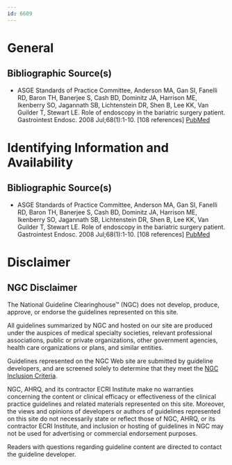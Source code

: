 ```yaml
---
id: 6609
---
```


# General

## Bibliographic Source(s)

- ASGE Standards of Practice Committee, Anderson MA, Gan SI, Fanelli RD, Baron TH, Banerjee S, Cash BD, Dominitz JA, Harrison ME, Ikenberry SO, Jagannath SB, Lichtenstein DR, Shen B, Lee KK, Van Guilder T, Stewart LE. Role of endoscopy in the bariatric surgery patient. Gastrointest Endosc. 2008 Jul;68(1):1-10. [108 references] [ PubMed ](http://www.ncbi.nlm.nih.gov/entrez/query.fcgi?cmd=Retrieve&db=pubmed&dopt=Abstract&list_uids=18577471)

# Identifying Information and Availability

## Bibliographic Source(s)

- ASGE Standards of Practice Committee, Anderson MA, Gan SI, Fanelli RD, Baron TH, Banerjee S, Cash BD, Dominitz JA, Harrison ME, Ikenberry SO, Jagannath SB, Lichtenstein DR, Shen B, Lee KK, Van Guilder T, Stewart LE. Role of endoscopy in the bariatric surgery patient. Gastrointest Endosc. 2008 Jul;68(1):1-10. [108 references] [ PubMed ](http://www.ncbi.nlm.nih.gov/entrez/query.fcgi?cmd=Retrieve&db=pubmed&dopt=Abstract&list_uids=18577471)

# Disclaimer

## NGC Disclaimer

The National Guideline Clearinghouse™ (NGC) does not develop, produce, approve, or endorse the guidelines represented on this site.

All guidelines summarized by NGC and hosted on our site are produced under the auspices of medical specialty societies, relevant professional associations, public or private organizations, other government agencies, health care organizations or plans, and similar entities.

Guidelines represented on the NGC Web site are submitted by guideline developers, and are screened solely to determine that they meet the [NGC Inclusion Criteria](/help-and-about/summaries/inclusion-criteria).

NGC, AHRQ, and its contractor ECRI Institute make no warranties concerning the content or clinical efficacy or effectiveness of the clinical practice guidelines and related materials represented on this site. Moreover, the views and opinions of developers or authors of guidelines represented on this site do not necessarily state or reflect those of NGC, AHRQ, or its contractor ECRI Institute, and inclusion or hosting of guidelines in NGC may not be used for advertising or commercial endorsement purposes.

Readers with questions regarding guideline content are directed to contact the guideline developer.

